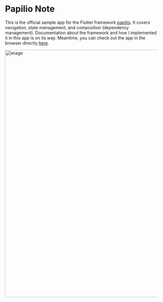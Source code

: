 # Papilio Note

This is the official sample app for the Flutter framework [papilio](https://pub.dev/packages/papilio). It covers navigation, state management, and composition (dependency management). Documentation about the framework and how I implemented it in this app is on its way. Meantime, you can check out the app in the browser directly [here](https://www.papilionote.com).

<img width="815" alt="image" src="https://user-images.githubusercontent.com/16697547/178127499-80515ac8-c7b5-435b-9055-35b4d6ed3108.png">
